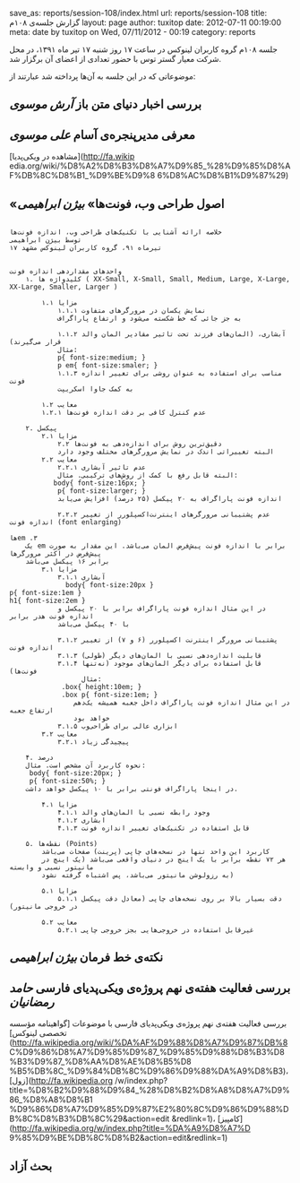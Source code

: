 save_as: reports/session-108/index.html
url: reports/session-108
title: گزارش جلسه‌ی ۱۰۸م
layout: page
author: tuxitop
date: 2012-07-11 00:19:00
meta: date by tuxitop on Wed, 07/11/2012 - 00:19
category: reports

جلسه ۱۰۸م گروه کاربران لینوکس در ساعت ۱۷ روز شنبه ۱۷ تیر ماه ۱۳۹۱، در محل شرکت
معیار گستر توس با حضور تعدادی از اعضای آن برگزار شد.


<!--more-->


موضوعاتی که در این جلسه به آن‌ها پرداخته شد عبارتند از:

## بررسی اخبار دنیای متن باز *آرش موسوی*
## معرفی مدیرپنجره‌ی آسام *علی موسوی*
[مشاهده در ویکی‌پدیا](http://fa.wikip
edia.org/wiki/%D8%A2%D8%B3%D8%A7%D9%85_%28%D9%85%D8%AF%DB%8C%D8%B1_%D9%BE%D9%8
6%D8%AC%D8%B1%D9%87%29)  
## «اصول طراحی وب، فونت‌ها» *بیژن ابراهیمی*

```

خلاصه ارائه آشنایی با تکنیک‌های طراحی وب، اندازه فونت‌ها
توسط بیژن ابراهیمی
۱۷ تیرماه ۹۱، گروه کاربران لینوکس مشهد


واحد‌های مقداردهی اندازه فونت
	۱. کلیدواژه ها ( XX-Small, X-Small, Small, Medium, Large, X-Large, XX-Large, Smaller, Larger )

		۱.۱ مزایا
			۱.۱.۱ نمایش یکسان در مرورگر‌های متفاوت
			به جز جائی که خط شکسته می‌شود و ارتفاع پاراگراف

			۱.۱.۲ آبشاری، (المان‌های فرزند تحت تاثیر مقادیر المان والد قرار می‌گیرند)
			مثال:
			‮‬‪p{ font-size:medium; }
			‮‬‪p em{ font-size:smaler; }
			۱.۱.۳ مناسب برای استفاده به عنوان روشی برای تغییر اندازه فونت 
			به کمک جاوا اسکریپت

		۱.۲ معایب
		۱.۲.۱ عدم کنترل کافی بر دقت اندازه فونت‌ها

	۲. پیکسل
		۲.۱ مزایا
			۲.۲ دقیق‌ترین روش برای اندازه‌دهی به فونت‌ها
			البته تغییراتی اندک در نمایش مرورگرهای مختلف وجود دارد
		۲.۲ معایب
			۲.۲.۱ عدم تاثیر آبشاری 
			البته قابل رفع با کمک از روش‌های ترکیبی. مثال:
‬‮‬‫‪			body{ font-size:16px; }
			‮‬‪p{ font-size:larger; } 
			اندازه فونت پاراگراف به ۲۰ پیکسل (۲۵ درصد) افزایش می‌یابد

			۲.۲.۲ عدم پشتیبانی مرورگر‌های اینترنت‌اکسپلورر از تغییر اندازه فونت (font enlarging)

‫	۳. emها
	یک em برابر با اندازه فونت پیش‌فرض المان می‌باشد. این مقدار به صورت پیش‌فرض در اکثر مرورگرها
	برابر ۱۶ پیکسل می‌باشد
		۳.۱ مزایا
			۳.۱.۱ آبشاری
‮‭				body{ font-size:20px }
‮				‪‭p{ font-size:1em }‮
‮				‬‫‪h1{ font-size:2em }
			در این مثال اندازه فونت پاراگراف برابر با ۲۰ پیکسل و اندازه فونت هدر برابر
			با ۴۰ پیکسل می‌باشد
			
			۳.۱.۲ پشتیبانی مرورگر اینترنت اکسپلورر (۶ و ۷) از تغییر اندازه فونت
			۳.۱.۳ قابلیت اندازه‌دهی نسبی با المان‌های دیگر (طولی)
			۳.۱.۴ قابل استفاده برای دیگر المان‌های موجود (نه‌تنها فونت‌ها)
			      مثال:
‮‬‪				.box{ height:10em; }
‮‬‪				.box p{ font-size:1em; }
				در این مثال اندازه فونت پاراگراف داخل جعبه همیشه یک‌دهم ارتفاع جعبه
				خواهد بود
			۳.۱.۵ ابزاری عالی برای طراحی‌وب
		۳.۲ معایب
			۳.۲.۱ پیچیدگی زیاد

	۴. درصد 
	نحوه کاربرد آن مشخص است. مثال:
	‮‬‪	body{ font-size:20px; }
‮‬‪		p{ font-size:50%; }
	در اینجا پاراگراف فونتی برابر با ۱۰ پیکسل خواهد داشت.

		۴.۱ مزایا
			۴.۱.۱ وجود رابطه نسبی با المان‌های والد
			۴.۱.۲ ابشاری
			۴.۱.۳ قابل استفاده در تکنیک‌های تغییر اندازه فونت

	۵. نقطه‌ها (Points)
	    کاربرد این واحد تنها در نسخه‌های چاپی (پرینت) صفحات می‌باشد
	    هر ۷۲ نقطه برابر با یک اینچ در دنیای واقعی می‌باشد (یک اینچ در مانیتور نسبی و وابسته 
	    به رزولوشن مانیتور می‌باشد، پس اشتباه گرفته نشود)

		۵.۱ مزایا
			۵.۱.۱ دقت بسیار بالا بر روی نسخه‌های چاپی (معادل دقت پیکسل در خروجی مانیتور)
		
		۵.۲ معایب
			۵.۲.۱ غیرقابل استفاده در خروجی‌هایی بجز خروجی چاپی
```

## نکته‌ی خط فرمان *بیژن ابراهیمی*
## بررسی فعالیت هفته‌ی نهم پروژه‌ی ویکی‌پدیای فارسی *حامد رمضانیان*

بررسی فعالیت هفته‌ی نهم پروژه‌ی ویکی‌پدیای فارسی با موضوعات [گواهینامه
مؤسسه تخصصی لینوکس](http://fa.wikipedia.org/wiki/%DA%AF%D9%88%D8%A7%D9%87%DB%8
C%D9%86%D8%A7%D9%85%D9%87_%D9%85%D9%88%D8%B3%D8%B3%D9%87_%D8%AA%D8%AE%D8%B5%D8
%B5%DB%8C_%D9%84%DB%8C%D9%86%D9%88%DA%A9%D8%B3)، [زول](http://fa.wikipedia.org
/w/index.php?title=%D8%B2%D9%88%D9%84_%28%D8%B2%D8%A8%D8%A7%D9%86_%D8%A8%D8%B1
%D9%86%D8%A7%D9%85%D9%87%E2%80%8C%D9%86%D9%88%DB%8C%D8%B3%DB%8C%29&action=edit
&redlink=1)، [کامپیز](http://fa.wikipedia.org/w/index.php?title=%DA%A9%D8%A7%D
9%85%D9%BE%DB%8C%D8%B2&action=edit&redlink=1)  
## بحث آزاد



